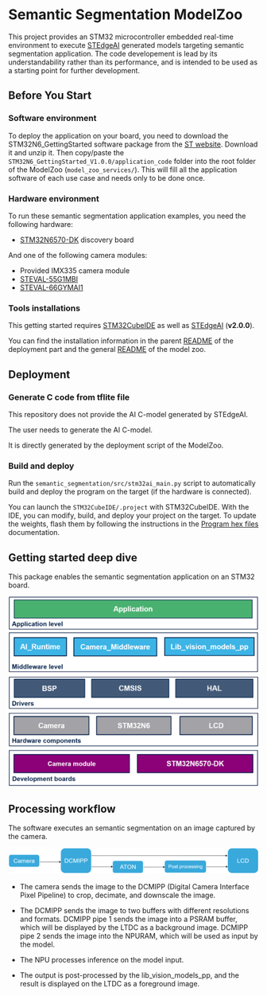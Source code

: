# __Semantic Segmentation ModelZoo__

This project provides an STM32 microcontroller embedded real-time environment to execute [STEdgeAI](https://www.st.com/en/development-tools/stedgeai-core.html) generated models targeting semantic segmentation application. The code developement is lead by its understandability rather than its performance, and is intended to be used as a starting point for further development.

## __Before You Start__

### __Software environment__

To deploy the application on your board, you need to download the STM32N6_GettingStarted software package from the [ST website](https://www.st.com/en/development-tools/stm32n6-ai.html). Download it and unzip it. Then copy/paste the `STM32N6_GettingStarted_V1.0.0/application_code` folder into the root folder of the ModelZoo (`model_zoo_services/`). This will fill all the application software of each use case and needs only to be done once.

### __Hardware environment__

To run these semantic segmentation application examples, you need the following hardware:

- [STM32N6570-DK](https://www.st.com/en/evaluation-tools/stm32n6570-dk.html) discovery board

And one of the following camera modules:
- Provided IMX335 camera module
- [STEVAL-55G1MBI](https://www.st.com/en/evaluation-tools/steval-55g1mbi.html)
- [STEVAL-66GYMAI1](https://www.st.com/en/evaluation-tools/steval-66gymai.html)

### __Tools installations__

This getting started requires [STM32CubeIDE](https://www.st.com/content/st_com/en/products/development-tools/software-development-tools/stm32-software-development-tools/stm32-ides/stm32cubeide.html) as well as [STEdgeAI](https://www.st.com/en/development-tools/stedgeai-core.html) (__v2.0.0__).

You can find the installation information in the parent [README](../../../semantic_segmentation/deployment/README.md) of the deployment part and the general [README](../../README.md) of the model zoo.

## __Deployment__

### __Generate C code from tflite file__

This repository does not provide the AI C-model generated by STEdgeAI.

The user needs to generate the AI C-model.

It is directly generated by the deployment script of the ModelZoo.

### __Build and deploy__

Run the `semantic_segmentation/src/stm32ai_main.py` script to automatically build and deploy the program on the target (if the hardware is connected).

You can launch the `STM32CubeIDE/.project` with STM32CubeIDE. With the IDE, you can modify, build, and deploy your project on the target. To update the weights, flash them by following the instructions in the [Program hex files](Doc/Program-Hex-Files-STM32CubeProgrammer.md) documentation.

## __Getting started deep dive__

This package enables the semantic segmentation application on an STM32 board.

![Software Architecture](_htmresc/Software_architecture.png)

## __Processing workflow__

The software executes an semantic segmentation on an image captured by the camera.

![processing Workflow schema](_htmresc/algoProcessing.png)

- The camera sends the image to the DCMIPP (Digital Camera Interface Pixel Pipeline) to crop, decimate, and downscale the image.

- The DCMIPP sends the image to two buffers with different resolutions and formats. DCMIPP pipe 1 sends the image into a PSRAM buffer, which will be displayed by the LTDC as a background image. DCMIPP pipe 2 sends the image into the NPURAM, which will be used as input by the model.

- The NPU processes inference on the model input.

- The output is post-processed by the lib_vision_models_pp, and the result is displayed on the LTDC as a foreground image.
